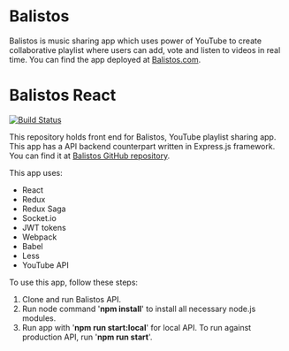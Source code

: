 # Balistos

Balistos is music sharing app which uses power of YouTube to create collaborative playlist where users can add, vote and listen to videos in real time. You can find the app deployed at [Balistos.com](https://www.balistos.com).

# Balistos React
[![Build Status](https://travis-ci.org/neyko5/balistos-react.svg?branch=master)](https://travis-ci.org/neyko5/balistos-react)

This repository holds front end for Balistos, YouTube playlist sharing app. 
This app has a API backend counterpart written in Express.js framework.
You can find it at [Balistos GitHub repository](https://github.com/neyko5/balistos).

This app uses:

* React
* Redux
* Redux Saga
* Socket.io
* JWT tokens
* Webpack
* Babel
* Less
* YouTube API

To use this app, follow these steps:

1. Clone and run Balistos API.
2. Run node command '**npm install**' to install all necessary node.js modules.
3. Run app with '**npm run start:local**' for local API. To run against production API, run '**npm run start**'.